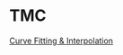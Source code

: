 # TMC

[Curve Fitting & Interpolation](https://nguyenquivinhquang.github.io/TMC/Curve%20Fitting%20&%20Interpolation.html)
